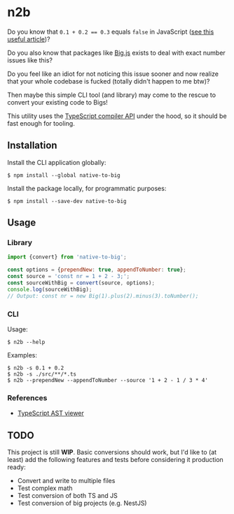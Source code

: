 # n2b
Do you know that `0.1 + 0.2 == 0.3` equals `false` in JavaScript ([see this useful article](https://www.codemag.com/article/1811041/JavaScript-Corner-Math-and-the-Pitfalls-of-Floating-Point-Numbers))?

Do you also know that packages like [Big.js](https://www.npmjs.com/package/big.js) exists to deal with exact number issues like this?

Do you feel like an idiot for not noticing this issue sooner and now realize that your whole codebase is fucked (totally didn't happen to me btw)?

Then maybe this simple CLI tool (and library) may come to the rescue to convert your existing code to Bigs!

This utility uses the [TypeScript compiler API](https://github.com/Microsoft/TypeScript/wiki/Using-the-Compiler-API) under the hood, so it should be fast enough for tooling.

## Installation
Install the CLI application globally:

`$ npm install --global native-to-big`

Install the package locally, for programmatic purposes:

`$ npm install --save-dev native-to-big`

## Usage
### Library
```js
import {convert} from 'native-to-big';

const options = {prependNew: true, appendToNumber: true};
const source = 'const nr = 1 + 2 - 3;';
const sourceWithBig = convert(source, options);
console.log(sourceWithBig); 
// Output: const nr = new Big(1).plus(2).minus(3).toNumber();
```

### CLI
Usage:

`$ n2b --help`

Examples:

```
$ n2b -s 0.1 + 0.2
$ n2b -s ./src/**/*.ts
$ n2b --prependNew --appendToNumber --source '1 + 2 - 1 / 3 * 4'
```

### References
* [TypeScript AST viewer](https://ts-ast-viewer.com)

## TODO
This project is still **WIP**. Basic conversions should work, but I'd like to (at least) add the following features and tests before considering it production ready:
- Convert and write to multiple files
- Test complex math
- Test conversion of both TS and JS
- Test conversion of big projects (e.g. NestJS)
